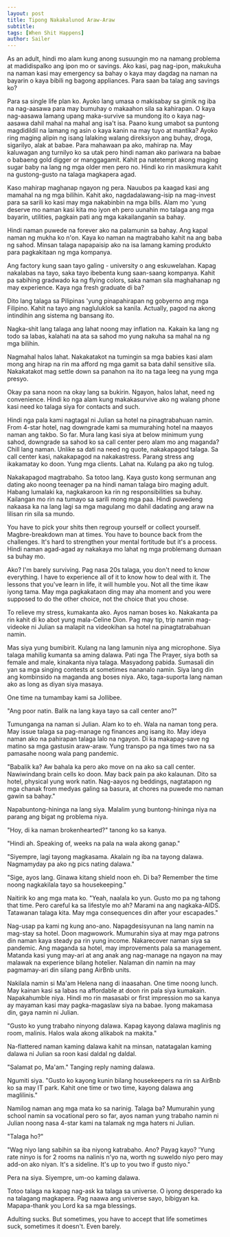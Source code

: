```yaml
---
layout: post
title: Tipong Nakakalunod Araw-Araw
subtitle: 
tags: [When Shit Happens]
author: Sailer
---
```


As an adult, hindi mo alam kung anong susuungin mo na namang problema at madidispalko ang ipon mo or savings. Ako kasi, pag nag-ipon, makukuha na naman kasi may emergency sa bahay o kaya may dagdag na naman na bayarin o kaya bibili ng bagong appliances. Para saan ba talag ang savings ko? 

Para sa single life plan ko. Ayoko lang umasa o makisabay sa gimik ng iba na nag-aasawa para may bumuhay o makaahon sila sa kahirapan. O kaya nag-aasawa lamang upang maka-survive sa mundong ito o kaya nag-aasawa dahil mahal na mahal ang isa't isa. Paano kung umabot sa puntong magdidildil na lamang ng asin o kaya kanin na may tuyo at mantika? Ayoko ring maging alipin ng isang lalaking walang direksiyon ang buhay, droga, sigarilyo, alak at babae. Para mahawaan pa ako, mahirap na. May kaluwagan ang turnilyo ko sa utak pero hindi naman ako pariwara na babae o babaeng gold digger or manggagamit. Kahit pa natetempt akong maging sugar baby na lang ng mga older men pero no. Hindi ko rin masikmura kahit na gustong-gusto na talaga magkapera agad. 

Kaso mahirap maghanap ngayon ng pera. Nauubos pa kaagad kasi ang mamahal na ng mga bilihin. Kahit ako, nagdadalawang-isip na mag-invest para sa sarili ko kasi may mga nakabinbin na mga bills. Alam mo 'yung deserve mo naman kasi kita mo iyon eh pero uunahin mo talaga ang mga bayarin, utilities, pagkain pati ang mga kakailanganin sa bahay. 

Hindi naman puwede na forever ako na palamunin sa bahay. Ang kapal naman ng mukha ko n'on. Kaya ko naman na magtrabaho kahit na ang baba ng sahod. Minsan talaga napapaisip ako na isa lamang kaming produkto para pagkakitaan ng mga kompanya. 

Ang factory kung saan tayo galing - university o ang eskuwelahan. Kapag nakalabas na tayo, saka tayo ibebenta kung saan-saang kompanya. Kahit pa sabihing gradwado ka ng flying colors, saka naman sila maghahanap ng may experience. Kaya nga fresh graduate di ba? 

Dito lang talaga sa Pilipinas 'yung pinapahirapan ng gobyerno ang mga Filipino. Kahit na tayo ang nagluluklok sa kanila. Actually, pagod na akong intindihin ang sistema ng bansang ito. 

Nagka-shit lang talaga ang lahat noong may inflation na. Kakain ka lang ng todo sa labas, kalahati na ata sa sahod mo yung nakuha sa mahal na ng mga bilihin. 

Nagmahal halos lahat. Nakakatakot na tumingin sa mga babies kasi alam mong ang hirap na rin ma afford ng mga gamit sa bata dahil sensitive sila. Nakakatakot mag settle down sa panahon na ito na taga leeg na yung mga presyo. 

Okay pa sana noon na okay lang sa bukirin. Ngayon, halos lahat, need ng convenience. Hindi ko nga alam kung makakasurvive ako ng walang phone kasi need ko talaga siya for contacts and such. 

Hindi nga pala kami nagtagal ni Julian sa hotel na pinagtrabahuan namin. From 4-star hotel, nag downgrade kami sa mumurahing hotel na maayos naman ang takbo. So far. Mura lang kasi siya at below minimum yung sahod, downgrade sa sahod ko sa call center pero alam mo ang maganda? Chill lang naman. Unlike sa dati na need ng quote, nakakapagod talaga. Sa call center kasi, nakakapagod na nakakastress. Parang stress ang ikakamatay ko doon. Yung mga clients. Lahat na. Kulang pa ako ng tulog. 

Nakakapagod magtrabaho. Sa totoo lang. Kaya gusto kong sermunan ang dating ako noong teenager pa na hindi naman talaga biro maging adult. Habang lumalaki ka, nagkakaroon ka rin ng responsibilities sa buhay. Kailangan mo rin na tumayo sa sarili mong mga paa. Hindi puwedeng nakaasa ka na lang lagi sa mga magulang mo dahil dadating ang araw na lilisan rin sila sa mundo. 

You have to pick your shits then regroup yourself or collect yourself. Magbre-breakdown man at times. You have to bounce back from the challenges. It's hard to strengthen your mental fortitude but it's a process. Hindi naman agad-agad ay nakakaya mo lahat ng mga problemang dumaan sa buhay mo. 

Ako? I'm barely surviving. Pag nasa 20s talaga, you don't need to know everything. I have to experience all of it to know how to deal with it. The lessons that you've learn in life, it will humble you. Not all the time ikaw iyong tama. May mga pagkakataon ding may aha moment and you were supposed to do the other choice, not the choice that you chose. 

To relieve my stress, kumakanta ako. Ayos naman boses ko. Nakakanta pa rin kahit di ko abot yung mala-Celine Dion. Pag may tip, trip namin mag-videoke ni Julian sa malapit na videokihan sa hotel na pinagtatrabahuan namin. 

Mas siya yung bumibirit. Kulang na lang lamunin niya ang microphone. Siya talaga mahilig kumanta sa aming dalawa. Pati nga The Prayer, siya both sa female and male, kinakanta niya talaga. Masyadong pabida. Sumasali din yan sa mga singing contests at sometimes nananalo namin. Siya lang din ang kombinsido na maganda ang boses niya. Ako, taga-suporta lang naman ako as long as diyan siya masaya. 

One time na tumambay kami sa Jollibee. 

"Ang poor natin. Balik na lang kaya tayo sa call center ano?" 

Tumunganga na naman si Julian. Alam ko to eh. Wala na naman tong pera. May issue talaga sa pag-manage ng finances ang isang ito. May ideya naman ako na pahirapan talaga lalo na ngayon. Di ka makapag-save ng matino sa mga gastusin araw-araw. Yung transpo pa nga times two na sa pamasahe noong wala pang pandemic. 

"Babalik ka? Aw bahala ka pero ako move on na ako sa call center. Nawiwindang brain cells ko doon. May back pain pa ako kalaunan. Dito sa hotel, physical yung work natin. Nag-aayos ng beddings, nagtatapon ng mga chanak from medyas galing sa basura, at chores na puwede mo naman gawin sa bahay."

Napabuntong-hininga na lang siya. Malalim yung buntong-hininga niya na parang ang bigat ng problema niya. 

"Hoy, di ka naman brokenhearted?" tanong ko sa kanya. 

"Hindi ah. Speaking of, weeks na pala na wala akong ganap."

"Siyempre, lagi tayong magkasama. Akalain ng iba na tayong dalawa. Nagmamyday pa ako ng pics nating dalawa."

"Sige, ayos lang. Ginawa kitang shield noon eh. Di ba? Remember the time noong nagkakilala tayo sa housekeeping."

Naitirik ko ang mga mata ko. "Yeah, naalala ko yun. Gusto mo pa ng tahong that time. Pero careful ka sa lifestyle mo ah? Marami na ang nagkaka-AIDS. Tatawanan talaga kita. May mga consequences din after your escapades." 

Nag-usap pa kami ng kung ano-ano. Napagdesisyunan na lang namin na mag-stay sa hotel. Doon magwowork. Mumurahin siya at may mga patrons din naman kaya steady pa rin yung income. Nakarecover naman siya sa pandemic. Ang maganda sa hotel, may improvements pala sa management. Matanda kasi yung may-ari at ang anak ang nag-manage na ngayon na may malawak na experience bilang hotelier. Nalaman din namin na may pagmamay-ari din silang pang AirBnb units. 

Nakilala namin si Ma'am Helena nang di inaasahan. One time noong lunch. May kainan kasi sa labas na affordable at doon rin pala siya kumakain. Napakahumble niya. Hindi mo rin masasabi or first impression mo sa kanya ay mayaman kasi may pagka-magaslaw siya na babae. Iyong makamasa din, gaya namin ni Julian. 

"Gusto ko yung trabaho ninyong dalawa. Kapag kayong dalawa maglinis ng room, malinis. Halos wala akong alikabok na makita."

Na-flattered naman kaming dalawa kahit na minsan, natatagalan kaming dalawa ni Julian sa roon kasi daldal ng daldal. 

"Salamat po, Ma'am." Tanging reply naming dalawa. 

Ngumiti siya. "Gusto ko kayong kunin bilang housekeepers na rin sa AirBnb ko sa may IT park. Kahit one time or two time, kayong dalawa ang maglilinis."

Namilog naman ang mga mata ko sa narinig. Talaga ba? Mumurahin yung school namin sa vocational pero so far, ayos naman yung trabaho namin ni Julian noong nasa 4-star kami na talamak ng mga haters ni Julian. 

"Talaga ho?"

"Wag niyo lang sabihin sa iba niyong katrabaho. Ano? Payag kayo? 'Yung rate ninyo is for 2 rooms na nalinis n'yo na, worth ng suweldo niyo pero may add-on ako niyan. It's a sideline. It's up to you two if gusto niyo."

Pera na siya. Siyempre, um-oo kaming dalawa. 

Totoo talaga na kapag nag-ask ka talaga sa universe. O iyong desperado ka na talagang magkapera. Pag naawa ang universe sayo, bibigyan ka. Mapapa-thank you Lord ka sa mga blessings. 

Adulting sucks. But sometimes, you have to accept that life sometimes suck, sometimes it doesn't. Even barely. 
